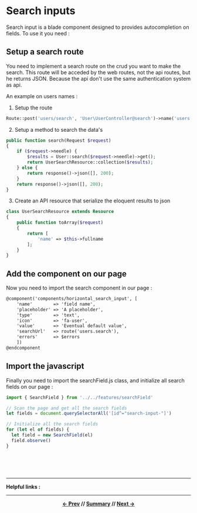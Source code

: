 # Search inputs

Search input is a blade component designed to provides autocompletion on fields.
To use it you need :

## Setup a search route

You need to implement a search route on the crud you want to make the search. This route will be acceded by the web routes,
not the api routes, but he returns JSON. Because the api don't use the same authentication system as api.

An example on users names :
1. Setup the route
```php
Route::post('users/search', 'User\UserController@search')->name('users.search');
```
2. Setup a method to search the data's
```php
public function search(Request $request)
{
    if ($request->needle) {
        $results = User::search($request->needle)->get();
        return UserSearchResource::collection($results);
    } else {
        return response()->json([], 200);
    }
    return response()->json([], 200);
}
```
3. Create an API resource that serialize the eloquent results to json
```php
class UserSearchResource extends Resource
{
    public function toArray($request)
    {
        return [
            'name' => $this->fullname
        ];
    }
}
```

## Add the component on our page

Now you need to import the search component in our page :
```html
@component('components/horizontal_search_input', [
    'name'        => 'field name',
    'placeholder' => 'A placeholder',
    'type'        => 'text',
    'icon'        => 'fa-user',
    'value'       => 'Eventual default value',
    'searchUrl'   => route('users.search'),
    'errors'      => $errors
    ])
@endcomponent
```

## Import the javascript

Finally you need to import the searchField.js class, and initialize all search fields on our page :
```js
import { SearchField } from '../../features/searchField'

// Scan the page and get all the search fields
let fields = document.querySelectorAll('[id^="search-input-"]')

// Initialize all the search fields
for (let el of fields) {
  let field = new SearchField(el)
  field.observe()
}
```

<br>
<br>
<br>
<hr>

**Helpful links :**

<hr>
<div align="center">

**[<- Prev](./5_status.md) // [Summary](../README.md) // [Next ->](./7_filterSystem.md)**

</div>
